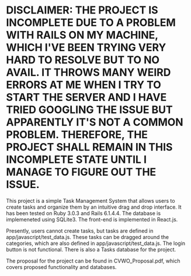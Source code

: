 # DISCLAIMER: THE PROJECT IS INCOMPLETE DUE TO A PROBLEM WITH RAILS ON MY MACHINE, WHICH I'VE BEEN TRYING VERY HARD TO RESOLVE BUT TO NO AVAIL. IT THROWS MANY WEIRD ERRORS AT ME WHEN I TRY TO START THE SERVER AND I HAVE TRIED GOOGLING THE ISSUE BUT APPARENTLY IT'S NOT A COMMON PROBLEM. THEREFORE, THE PROJECT SHALL REMAIN IN THIS INCOMPLETE STATE UNTIL I MANAGE TO FIGURE OUT THE ISSUE.

This project is a simple Task Management System that allows users to create tasks
and organize them by an intuitive drag and drop interface. It has been tested
on Ruby 3.0.3 and Rails 6.1.4.4. The database is implemeneted using SQLite3.
The front-end is implemented in React.js.

Presently, users cannot create tasks, but tasks are defined in
app/javascript/test_data.js. These tasks can be dragged around the categories,
which are also defined in app/javascript/test_data.js. The login button is
not functional. There is also a Tasks database for the project.

The proposal for the project can be found in CVWO_Proposal.pdf, which covers
proposed functionality and databases.
